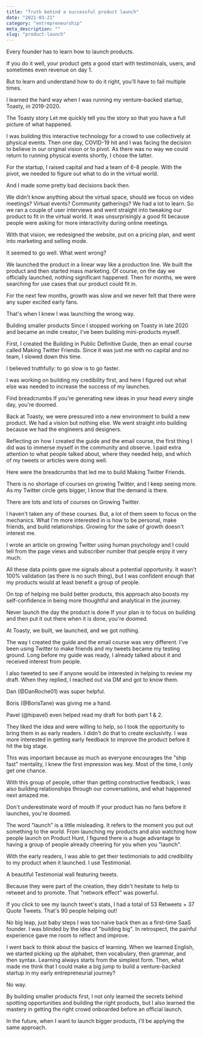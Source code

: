 ```yaml
---
title: "Truth behind a successful product launch"
date: "2021-03-21"
category: "entrepreneurship"
meta_description: ""
slug: "product-launch"
---
```


Every founder has to learn how to launch products.

If you do it well, your product gets a good start with testimonials, users, and sometimes even revenue on day 1.

But to learn and understand how to do it right, you'll have to fail multiple times.

I learned the hard way when I was running my venture-backed startup, Toasty, in 2019-2020.

The Toasty story
Let me quickly tell you the story so that you have a full picture of what happened.

I was building this interactive technology for a crowd to use collectively at physical events. Then one day, COVID-19 hit and I was facing the decision to believe in our original vision or to pivot. As there was no way we could return to running physical events shortly, I chose the latter.

For the startup, I raised capital and had a team of 6-8 people. With the pivot, we needed to figure out what to do in the virtual world.

And I made some pretty bad decisions back then.

We didn't know anything about the virtual space, should we focus on video meetings? Virtual events? Community gatherings? We had a lot to learn. So we ran a couple of user interviews and went straight into tweaking our product to fit in the virtual world. It was unsurprisingly a good fit because people were asking for more interactivity during online meetings.

With that vision, we redesigned the website, put on a pricing plan, and went into marketing and selling mode.

It seemed to go well. What went wrong?

We launched the product in a linear way like a production line. We built the product and then started mass marketing. Of course, on the day we officially launched, nothing significant happened. Then for months, we were searching for use cases that our product could fit in.

For the next few months, growth was slow and we never felt that there were any super excited early fans.

That's when I knew I was launching the wrong way.

Building smaller products
Since I stopped working on Toasty in late 2020 and became an indie creator, I've been building mini-products myself.

First, I created the Building in Public Definitive Guide, then an email course called Making Twitter Friends. Since it was just me with no capital and no team, I slowed down this time.

I believed truthfully: to go slow is to go faster.

I was working on building my credibility first, and here I figured out what else was needed to increase the success of my launches.

Find breadcrumbs
If you're generating new ideas in your head every single day, you're doomed.

Back at Toasty, we were pressured into a new environment to build a new product. We had a vision but nothing else. We went straight into building because we had the engineers and designers.

Reflecting on how I created the guide and the email course, the first thing I did was to immerse myself in the community and observe. I paid extra attention to what people talked about, where they needed help, and which of my tweets or articles were doing well.

Here were the breadcrumbs that led me to build Making Twitter Friends.

There is no shortage of courses on growing Twitter, and I keep seeing more. As my Twitter circle gets bigger, I know that the demand is there.



There are lots and lots of courses on Growing Twitter.

I haven't taken any of these courses. But, a lot of them seem to focus on the mechanics. What I'm more interested in is how to be personal, make friends, and build relationships. Growing for the sake of growth doesn't interest me.

I wrote an article on growing Twitter using human psychology and I could tell from the page views and subscriber number that people enjoy it very much.

All these data points gave me signals about a potential opportunity. It wasn't 100% validation (as there is no such thing), but I was confident enough that my products would at least benefit a group of people.

On top of helping me build better products, this approach also boosts my self-confidence in being more thoughtful and analytical in the journey.

Never launch the day the product is done
If your plan is to focus on building and then put it out there when it is done, you're doomed.

At Toasty, we built, we launched, and we got nothing.

The way I created the guide and the email course was very different. I've been using Twitter to make friends and my tweets became my testing ground. Long before my guide was ready, I already talked about it and received interest from people.



I also tweeted to see if anyone would be interested in helping to review my draft. When they replied, I reached out via DM and got to know them.



Dan (@DanRoche01) was super helpful.




Boris (@BorisTane) was giving me a hand.




Pavel (@hipavel) even helped read my draft for both part 1 & 2.

They liked the idea and were willing to help, so I took the opportunity to bring them in as early readers. I didn't do that to create exclusivity. I was more interested in getting early feedback to improve the product before it hit the big stage.

This was important because as much as everyone encourages the "ship fast" mentality, I knew the first impression was key. Most of the time, I only get one chance.

With this group of people, other than getting constructive feedback, I was also building relationships through our conversations, and what happened next amazed me.

Don't underestimate word of mouth
If your product has no fans before it launches, you're doomed.

The word "launch" is a little misleading. It refers to the moment you put out something to the world. From launching my products and also watching how people launch on Product Hunt, I figured there is a huge advantage to having a group of people already cheering for you when you "launch".

With the early readers, I was able to get their testimonials to add credibility to my product when it launched. I use Testimonial.



A beautiful Testimonial wall featuring tweets.

Because they were part of the creation, they didn't hesitate to help to retweet and to promote. That "network effect" was powerful.



If you click to see my launch tweet's stats, I had a total of 53 Retweets + 37 Quote Tweets. That's 90 people helping out!

No big leap, just baby steps
I was too naive back then as a first-time SaaS founder. I was blinded by the idea of "building big". In retrospect, the painful experience gave me room to reflect and improve.

I went back to think about the basics of learning. When we learned English, we started picking up the alphabet, then vocabulary, then grammar, and then syntax. Learning always starts from the simplest form. Then, what made me think that I could make a big jump to build a venture-backed startup in my early entrepreneurial journey?

No way.

By building smaller products first, I not only learned the secrets behind spotting opportunities and building the right products, but I also learned the mastery in getting the right crowd onboarded before an official launch.

In the future, when I want to launch bigger products, I'll be applying the same approach.